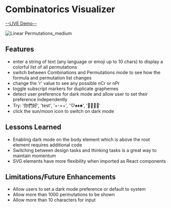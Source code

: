 # Combinatorics Visualizer

[--LIVE Demo--](https://rennacarver.github.io/Combinatorics-Visualizer/)

![Linear Permutations_medium](https://github.com/user-attachments/assets/eee1e92c-8824-4836-8ad0-2653aee079cd)

## Features

- enter a string of text (any language or emoji up to 10 chars) to display a colorful list of all permutations
- switch between Combinations and Permutations mode to see how the formula and permutation list changes
- change the 'r' value to see any possible nCr or nPr
- toggle subscript markers for duplicate graphemes
- detect user preference for dark mode and allow user to set their preference independently
- Try: '你們好', 'test', '+-=+', '♡♠♦♣', '🪻🌾🌷🌻'
- click the sun/moon icon to switch on dark mode

## Lessons Learned

- Enabling dark mode on the body element which is above the root element requires additional code
- Switching between design tasks and thinking tasks is a great way to maintain momentum
- SVG elements have more flexibility when imported as React components

## Limitations/Future Enhancements

- Allow users to set a dark mode preference or default to system
- Allow more than 1000 permutations to be shown
- Allow more than 10 characters for input
